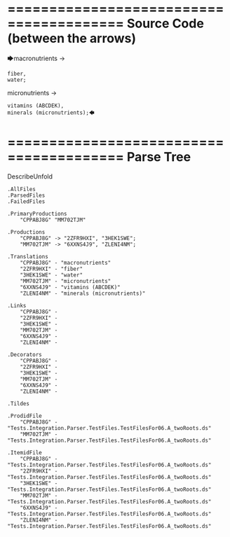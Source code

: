 ========================================
Source Code (between the arrows)
========================================

🡆macronutrients ->

    fiber,
    water;

micronutrients ->

    vitamins (ABCDEK),
    minerals (micronutrients);🡄

========================================
Parse Tree
========================================
DescribeUnfold

    .AllFiles
    .ParsedFiles
    .FailedFiles

    .PrimaryProductions
        "CPPABJ8G" "MM702TJM" 

    .Productions
        "CPPABJ8G" -> "2ZFR9HXI", "3HEK1SWE";
        "MM702TJM" -> "6XXNS4J9", "ZLENI4NM";

    .Translations
        "CPPABJ8G" - "macronutrients"
        "2ZFR9HXI" - "fiber"
        "3HEK1SWE" - "water"
        "MM702TJM" - "micronutrients"
        "6XXNS4J9" - "vitamins (ABCDEK)"
        "ZLENI4NM" - "minerals (micronutrients)"

    .Links
        "CPPABJ8G" - 
        "2ZFR9HXI" - 
        "3HEK1SWE" - 
        "MM702TJM" - 
        "6XXNS4J9" - 
        "ZLENI4NM" - 

    .Decorators
        "CPPABJ8G" - 
        "2ZFR9HXI" - 
        "3HEK1SWE" - 
        "MM702TJM" - 
        "6XXNS4J9" - 
        "ZLENI4NM" - 

    .Tildes

    .ProdidFile
        "CPPABJ8G" - "Tests.Integration.Parser.TestFiles.TestFilesFor06.A_twoRoots.ds"
        "MM702TJM" - "Tests.Integration.Parser.TestFiles.TestFilesFor06.A_twoRoots.ds"

    .ItemidFile
        "CPPABJ8G" - "Tests.Integration.Parser.TestFiles.TestFilesFor06.A_twoRoots.ds"
        "2ZFR9HXI" - "Tests.Integration.Parser.TestFiles.TestFilesFor06.A_twoRoots.ds"
        "3HEK1SWE" - "Tests.Integration.Parser.TestFiles.TestFilesFor06.A_twoRoots.ds"
        "MM702TJM" - "Tests.Integration.Parser.TestFiles.TestFilesFor06.A_twoRoots.ds"
        "6XXNS4J9" - "Tests.Integration.Parser.TestFiles.TestFilesFor06.A_twoRoots.ds"
        "ZLENI4NM" - "Tests.Integration.Parser.TestFiles.TestFilesFor06.A_twoRoots.ds"

